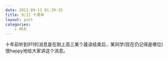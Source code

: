 ```yaml
---
date: 2011-09-11 01:39:15
title: 9/11 十周年
layout: post
categories:
    - 网志
---
```

十年前听到911的消息是在刚上高三某个晨读结束后，某同学(现在仍记得是哪位)很happy地给大家讲这个消息。
